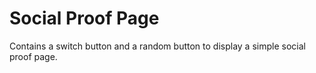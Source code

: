 # Social Proof Page

Contains a switch button and a random button to display a simple social proof page.
